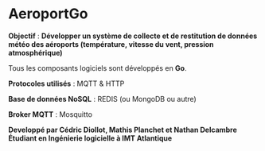 # AeroportGo

**Objectif** : __Développer un système de collecte et de restitution de données météo des aéroports (température, vitesse du vent, pression atmosphérique)__

Tous les composants logiciels sont développés en **Go**.

__Protocoles utilisés__ : MQTT & HTTP

__Base de données NoSQL__ : REDIS (ou MongoDB ou autre)

__Broker MQTT__ : Mosquitto

**Developpé par Cédric Diollot, Mathis Planchet et Nathan Delcambre**
**Étudiant en Ingénierie logicielle à IMT Atlantique**

